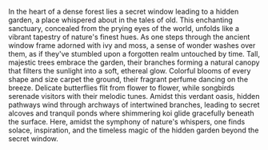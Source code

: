 In the heart of a dense forest lies a secret window leading to a hidden garden, a place whispered about in the tales of old. This enchanting sanctuary, concealed from the prying eyes of the world, unfolds like a vibrant tapestry of nature's finest hues. As one steps through the ancient window frame adorned with ivy and moss, a sense of wonder washes over them, as if they've stumbled upon a forgotten realm untouched by time. Tall, majestic trees embrace the garden, their branches forming a natural canopy that filters the sunlight into a soft, ethereal glow. Colorful blooms of every shape and size carpet the ground, their fragrant perfume dancing on the breeze. Delicate butterflies flit from flower to flower, while songbirds serenade visitors with their melodic tunes. Amidst this verdant oasis, hidden pathways wind through archways of intertwined branches, leading to secret alcoves and tranquil ponds where shimmering koi glide gracefully beneath the surface. Here, amidst the symphony of nature's whispers, one finds solace, inspiration, and the timeless magic of the hidden garden beyond the secret window.
